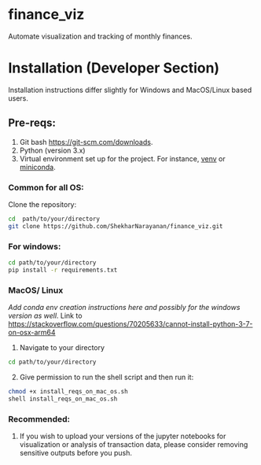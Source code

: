 # finance_viz
Automate visualization and tracking of monthly finances.


# Installation (Developer Section)
Installation instructions differ slightly for Windows and MacOS/Linux based users.

## Pre-reqs:
1. Git bash <https://git-scm.com/downloads>.
2. Python (version 3.x)
3. Virtual environment set up for the project. For instance, [venv](https://docs.python.org/3/library/venv.html) or [miniconda](https://docs.anaconda.com/miniconda/).

### Common for all OS:
Clone the repository:
   ```bash
   cd  path/to/your/directory
   git clone https://github.com/ShekharNarayanan/finance_viz.git
   ```

### For windows:
```bash
cd path/to/your/directory
pip install -r requirements.txt
```
### MacOS/ Linux 
_Add conda env creation instructions here and possibly for the windows version as well_. Link to https://stackoverflow.com/questions/70205633/cannot-install-python-3-7-on-osx-arm64
1. Navigate to your directory
```bash
cd path/to/your/directory
```
2. Give permission to run the shell script and then run it:
```bash
chmod +x install_reqs_on_mac_os.sh
shell install_reqs_on_mac_os.sh
```

### Recommended:
1. If you wish to upload your versions of the jupyter notebooks for visualization or analysis of transaction data, please consider removing sensitive outputs before you push.

 
